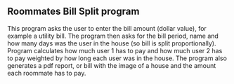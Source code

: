 ## Roommates Bill Split program
This program asks the user to enter the bill amount (dollar value), for example a utility bill. 
The program then asks for the bill period, name and how many days was the user in the house (so bill is split proportionally). 
Program calculates how much user 1 has to pay and how much user 2 has to pay weighted by how long each user was in the house. 
The program also generates a pdf report, or bill with the image of a house and the amount each roommate has to pay. 